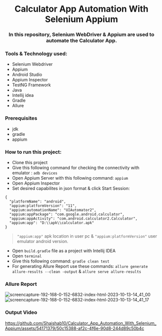 # <div align=center> Calculator App Automation With Selenium Appium </div>

### <div align=center>In this repository, Selenium WebDriver & Appium  are used to automate the Calculator App.</div>

### Tools & Technology used:
- Selenium Webdriver
- Appium
- Android Studio
- Appium Inspector
- TestNG Framework
- Java
- Intellij idea
- Gradle
- Allure

### Prerequisites

- jdk
- gradle
- appium

### How to run this project:
- Clone this project
- Give this following command for checking the connectivity with emulator : ```adb devices```
- Open Appium Server with this following command: ```appium```
- Open Appium Inspector
- Set desired capabilites in json format & click Start Session:
``` 
{
  "platformName": "android",
  "appium:platformVersion": "11",
  "appium:automationName": "UIAutomator2",
  "appium:appPackage": "com.google.android.calculator",
  "appium:appActivity": "com.android.calculator2.Calculator",
  "appium:app": "D:\\apk\\calculator.apk"
}
```
> ```"appium:app"``` apk location in user pc & ```"appium:platformVersion"``` user emulator android version.
- Open ```build.gradle``` file as a project with Intellij IDEA
- Open ```terminal```
- Give this following command: ```gradle clean test```
- For generating Allure Report use these commands: ```allure generate allure-results --clean -output``` & ```allure serve allure-results```

### Allure Report
![screencapture-192-168-0-152-6832-index-html-2023-10-13-14_41_00](https://github.com/Shaishab10/Calculator_App_Automation_With_Selenium_Appium/assets/54171379/c2025045-005f-4600-8c9e-ed7105c5ab9a)
![screencapture-192-168-0-152-6832-index-html-2023-10-13-14_41_17](https://github.com/Shaishab10/Calculator_App_Automation_With_Selenium_Appium/assets/54171379/8596cbd0-13b9-4279-8cb4-0c72ecafaf53)

### Output Video


https://github.com/Shaishab10/Calculator_App_Automation_With_Selenium_Appium/assets/54171379/50c15388-af2c-4f6e-90d8-244d89c50b4c

